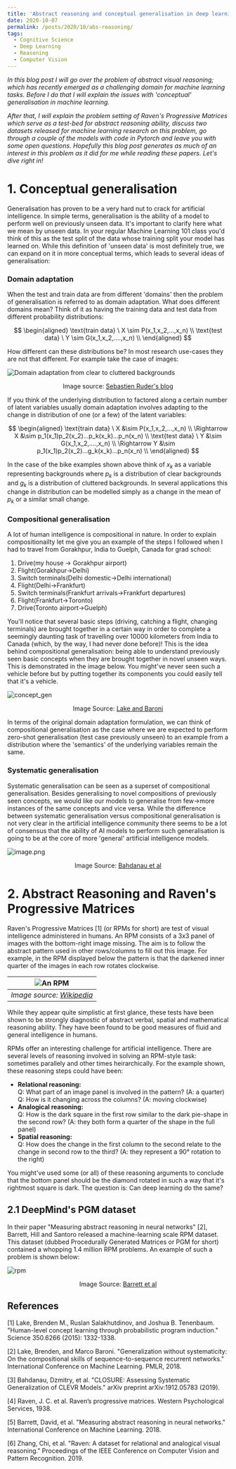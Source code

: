 ```yaml
---
title: 'Abstract reasoning and conceptual generalisation in deep learning'
date: 2020-10-07
permalink: /posts/2020/10/abs-reasoning/
tags:
  - Cognitive Science
  - Deep Learning
  - Reasoning
  - Computer Vision
---
```

_In this blog post I will go over the problem of abstract visual reasoning; which has recently emerged as a challenging domain for machine learning tasks. Before I do that I will explain the issues with 'conceptual' generalisation in machine learning._

_After that, I will explain the problem setting of Raven's Progressive Matrices which serve as a test-bed for abstract reasoning ability, discuss two datasets released for machine learning research on this problem, go through a couple of the models with code in Pytorch and leave you with some open questions. Hopefully this blog post generates as much of an interest in this problem as it did for me while reading these papers. Let's dive right in!_

# 1. Conceptual generalisation

Generalisation has proven to be a very hard nut to crack for artificial intelligence. In simple terms, generalisation is the ability of a model to perform well on previously unseen data. It's important to clarify here what we mean by unseen data. In your regular Machine Learning 101 class you'd think of this as the test split of the data whose training split your model has learned on. While this definition of 'unseen data' is most definitely true, we can expand on it in more conceptual terms, which leads to several ideas of generalisation:  

### Domain adaptation 
When the test and train data are from different 'domains' then the problem of generalisation is referred to as domain adaptation. What does different domains mean? Think of it as having the training data and test data from different probability distributions: 

$$
\begin{aligned}
\text{train data} \ X \sim P(x_1,x_2,...,x_n) \\
\text{test data} \ Y \sim G(x_1,x_2,....,x_n) \\
\end{aligned}
$$

How different can these distributions be? In most research use-cases they are not that different. For example take the case of images:

![Domain adaptation from clear to cluttered backgrounds](https://ruder.io/content/images/2017/03/visual_domain_adaptation_bikes.png)
<p style="text-align: center;">Image source: <a href="https://ruder.io/transfer-learning/">Sebastien Ruder's blog</a></p>



If you think of the underlying distribution to factored along a certain number of latent variables usually domain adaptation involves adapting to the change in distribution of one (or a few) of the latent variables:

$$
\begin{aligned}
\text{train data} \ X &\sim P(x_1,x_2,...,x_n) \\
\Rightarrow X &\sim p_1(x_1)p_2(x_2)...p_k(x_k)...p_n(x_n) \\
\text{test data} \ Y &\sim G(x_1,x_2,....,x_n) \\
\Rightarrow Y &\sim p_1(x_1)p_2(x_2)...g_k(x_k)...p_n(x_n) \\
\end{aligned}
$$

In the case of the bike examples shown above think of $x_k$ as a variable representing backgrounds where $p_k$ is a distribution of clear backgrounds and $g_k$ is a distribution of cluttered backgrounds. In several applications this change in distribution can be modelled simply as a change in the mean of $p_k$ or a similar small change.

### Compositional generalisation 

A lot of human intelligence is compositional in nature. In order to explain compositionailty let me give you an example of the steps I followed when I had to travel from Gorakhpur, India to Guelph, Canada for grad school:  

1. Drive(my house -> Gorakhpur airport) 
2. Flight(Gorakhpur->Delhi) 
3. Switch terminals(Delhi domestic->Delhi international) 
4. Flight(Delhi->Frankfurt) 
5. Switch terminals(Frankfurt arrivals->Frankfurt departures) 
6. Flight(Frankfurt->Toronto) 
7. Drive(Toronto airport->Guelph)

You'll notice that several basic steps (driving, catching a flight, changing terminals) are brought together in a certain way in order to complete a seemingly daunting task of travelling over 10000 kilometers from India to Canada (which, by the way, I had never done before)! This is the idea behind compositional generalisation: being able to understand previously seen basic concepts when they are brought together in novel unseen ways. This is demonstrated in the image below. You might've never seen such a vehicle before but by putting together its components you could easily tell that it's a vehicle.

![concept_gen](https://github.com/sshkhr/sshkhr.github.io/blob/master/_posts/absreason/concept.png?raw=true)
<p style="text-align: center;">Image Source: <a href="http://proceedings.mlr.press/v80/lake18a">Lake and Baroni</a></p>

In terms of the original domain adaptation formulation, we can think of compositional generalisation as the case where we are expected to perform zero-shot generalisation (test case previously unseen) to an example from a distribution where the 'semantics' of the underlying variables remain the same.


### Systematic generalisation

Systematic generalisation can be seen as a superset of compositional generalisation. Besides generalising to novel compositions of previously seen concepts, we would like our models to generalise from few->more instances of the same concepts and vice versa. While the difference between systematic generalisation versus compositional generalisation is not very clear in the artificial intelligence community there seems to be a lot of consensus that the ability of AI models to perform such generalisation is going to be at the core of more 'general' artificial intelligence models.

![image.png](https://github.com/sshkhr/sshkhr.github.io/blob/master/_posts/absreason/systematic.png?raw=true)
<p style="text-align: center;">Image Source: <a href="https://arxiv.org/pdf/1912.05783.pdf">Bahdanau et al</a></p>

# 2. Abstract Reasoning and Raven's Progressive Matrices

Raven's Progressive Matrices [1] (or RPMs for short) are test of visual intelligence administered in humans. An RPM consists of a 3x3 panel of images with the bottom-right image missing. The aim is to follow the abstract pattern used in other rows/columns to fill out this image. For example, in the RPM displayed below the pattern is that the darkened inner quarter of the images in each row rotates clockwise.

| ![An RPM](https://upload.wikimedia.org/wikipedia/commons/thumb/e/ec/Raven_Matrix.svg/378px-Raven_Matrix.svg.png) | 
|:--:| 
| *Image source: [Wikipedia](https://en.wikipedia.org/wiki/Raven%27s_Progressive_Matrices)* |

While they appear quite simplistic at first glance, these tests have been shown to be strongly diagnostic of abstract verbal, spatial and mathematical reasoning ability. They have been found to be good measures of fluid and general intelligence in humans. 


RPMs offer an interesting challenge for artificial intelligence. There are several levels of reasoning involved in solving an RPM-style task: sometimes parallely and other times heirarchically. For the example shown, these reasoning steps could have been:  

* **Relational reasoning:**  
Q: What part of an image panel is involved in the pattern? (A: a quarter)  
Q: How is it changing across the columns? (A: moving clockwise)   
* **Analogical reasoning:**  
Q: How is the dark square in the first row similar to the dark pie-shape in the second row? (A: they both form a quarter of the shape in the full panel)  
* **Spatial reasoning:**  
Q: How does the change in the first column to the second relate to the change in second row to the third? (A: they represent a 90° rotation to the right)  

You might've used some (or all) of these reasoning arguments to conclude that the bottom panel should be the diamond rotated in such a way that it's rightmost square is dark. The question is: Can deep learning do the same?

## 2.1 DeepMind's PGM dataset

In their paper "Measuring abstract reasoning in neural networks" [2], Barrett, Hill and Santoro released a machine-learning scale RPM dataset. This dataset (dubbed Procedurally Generated Matrices or PGM for short) contained a whopping 1.4 million RPM problems. An example of such a problem is shown below:

![rpm](https://github.com/sshkhr/sshkhr.github.io/blob/master/_posts/absreason/pgm.png?raw=true) 
<p style="text-align: center;">Image Source: <a href="http://proceedings.mlr.press/v80/barrett18a.html">Barrett et al</a></p>


## References

[1] Lake, Brenden M., Ruslan Salakhutdinov, and Joshua B. Tenenbaum. "Human-level concept learning through probabilistic program induction." Science 350.6266 (2015): 1332-1338.

[2] Lake, Brenden, and Marco Baroni. "Generalization without systematicity: On the compositional skills of sequence-to-sequence recurrent networks." International Conference on Machine Learning. PMLR, 2018.

[3] Bahdanau, Dzmitry, et al. "CLOSURE: Assessing Systematic Generalization of CLEVR Models." arXiv preprint arXiv:1912.05783 (2019).

[4] Raven, J. C. et al. Raven’s progressive matrices. Western Psychological Services, 1938.

[5] Barrett, David, et al. "Measuring abstract reasoning in neural networks." International Conference on Machine Learning. 2018.

[6] Zhang, Chi, et al. "Raven: A dataset for relational and analogical visual reasoning." Proceedings of the IEEE Conference on Computer Vision and Pattern Recognition. 2019.